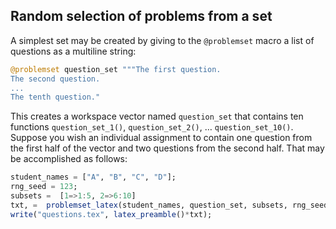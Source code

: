 ## Random selection of problems from a set

A simplest set may be created by giving to the `@problemset` macro a list of questions
as a multiline string:
```julia
@problemset question_set """The first question.
The second question.
...
The tenth question."
```

This creates a workspace vector named `question_set` that contains ten functions
`question_set_1()`, `question_set_2()`, … `question_set_10()`. Suppose you wish
an individual assignment to contain one question from the first half of the vector
and two questions from the second half. That may be accomplished as follows:
```julia
student_names = ["A", "B", "C", "D"];
rng_seed = 123;
subsets =  [1=>1:5, 2=>6:10]
txt, =  problemset_latex(student_names, question_set, subsets, rng_seed);
write("questions.tex", latex_preamble()*txt);
```


